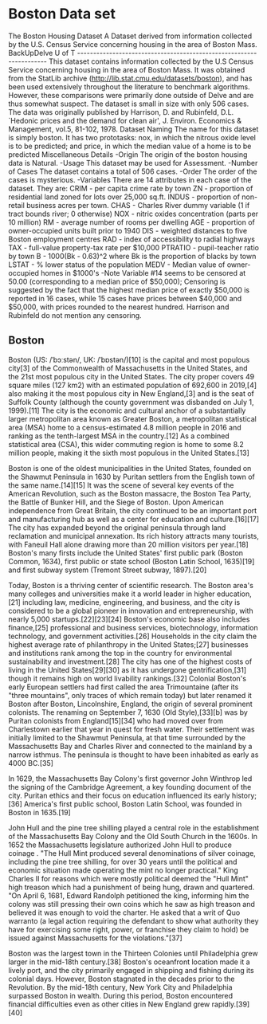 # Boston Data set
The Boston Housing Dataset A Dataset derived from information collected by the U.S. Census Service concerning housing in the area of Boston Mass. BackUpDelve  U of T --------------------------------------------------------------------  This dataset contains information collected by the U.S Census Service concerning housing in the area of Boston Mass. It was obtained from the StatLib archive (http://lib.stat.cmu.edu/datasets/boston), and has been used extensively throughout the literature to benchmark algorithms. However, these comparisons were primarily done outside of Delve and are thus somewhat suspect. The dataset is small in size with only 506 cases.  The data was originally published by Harrison, D. and Rubinfeld, D.L. `Hedonic prices and the demand for clean air', J. Environ. Economics &amp; Management, vol.5, 81-102, 1978.  Dataset Naming The name for this dataset is simply boston. It has two prototasks: nox, in which the nitrous oxide level is to be predicted; and price, in which the median value of a home is to be predicted  Miscellaneous Details -Origin The origin of the boston housing data is Natural. -Usage This dataset may be used for Assessment. -Number of Cases The dataset contains a total of 506 cases. -Order The order of the cases is mysterious. -Variables There are 14 attributes in each case of the dataset. They are: CRIM - per capita crime rate by town ZN - proportion of residential land zoned for lots over 25,000 sq.ft. INDUS - proportion of non-retail business acres per town. CHAS - Charles River dummy variable (1 if tract bounds river; 0 otherwise) NOX - nitric oxides concentration (parts per 10 million) RM - average number of rooms per dwelling AGE - proportion of owner-occupied units built prior to 1940 DIS - weighted distances to five Boston employment centres RAD - index of accessibility to radial highways TAX - full-value property-tax rate per $10,000 PTRATIO - pupil-teacher ratio by town B - 1000(Bk - 0.63)^2 where Bk is the proportion of blacks by town LSTAT - % lower status of the population MEDV - Median value of owner-occupied homes in $1000's -Note Variable #14 seems to be censored at 50.00 (corresponding to a median price of $50,000); Censoring is suggested by the fact that the highest median price of exactly $50,000 is reported in 16 cases, while 15 cases have prices between $40,000 and $50,000, with prices rounded to the nearest hundred. Harrison and Rubinfeld do not mention any censoring.

## Boston
Boston (US: /ˈbɔːstən/, UK: /ˈbɒstən/)[10] is the capital and most populous city[3] of the Commonwealth of Massachusetts in the United States, and the 21st most populous city in the United States. The city proper covers 49 square miles (127 km2) with an estimated population of 692,600 in 2019,[4] also making it the most populous city in New England,[3] and is the seat of Suffolk County (although the county government was disbanded on July 1, 1999).[11] The city is the economic and cultural anchor of a substantially larger metropolitan area known as Greater Boston, a metropolitan statistical area (MSA) home to a census-estimated 4.8 million people in 2016 and ranking as the tenth-largest MSA in the country.[12] As a combined statistical area (CSA), this wider commuting region is home to some 8.2 million people, making it the sixth most populous in the United States.[13]

Boston is one of the oldest municipalities in the United States, founded on the Shawmut Peninsula in 1630 by Puritan settlers from the English town of the same name.[14][15] It was the scene of several key events of the American Revolution, such as the Boston massacre, the Boston Tea Party, the Battle of Bunker Hill, and the Siege of Boston. Upon American independence from Great Britain, the city continued to be an important port and manufacturing hub as well as a center for education and culture.[16][17] The city has expanded beyond the original peninsula through land reclamation and municipal annexation. Its rich history attracts many tourists, with Faneuil Hall alone drawing more than 20 million visitors per year.[18] Boston's many firsts include the United States' first public park (Boston Common, 1634), first public or state school (Boston Latin School, 1635)[19] and first subway system (Tremont Street subway, 1897).[20]

Today, Boston is a thriving center of scientific research. The Boston area's many colleges and universities make it a world leader in higher education,[21] including law, medicine, engineering, and business, and the city is considered to be a global pioneer in innovation and entrepreneurship, with nearly 5,000 startups.[22][23][24] Boston's economic base also includes finance,[25] professional and business services, biotechnology, information technology, and government activities.[26] Households in the city claim the highest average rate of philanthropy in the United States;[27] businesses and institutions rank among the top in the country for environmental sustainability and investment.[28] The city has one of the highest costs of living in the United States[29][30] as it has undergone gentrification,[31] though it remains high on world livability rankings.[32]
Colonial
Boston's early European settlers had first called the area Trimountaine (after its "three mountains", only traces of which remain today) but later renamed it Boston after Boston, Lincolnshire, England, the origin of several prominent colonists. The renaming on September 7, 1630 (Old Style),[33][b] was by Puritan colonists from England[15][34] who had moved over from Charlestown earlier that year in quest for fresh water. Their settlement was initially limited to the Shawmut Peninsula, at that time surrounded by the Massachusetts Bay and Charles River and connected to the mainland by a narrow isthmus. The peninsula is thought to have been inhabited as early as 4000 BC.[35]

In 1629, the Massachusetts Bay Colony's first governor John Winthrop led the signing of the Cambridge Agreement, a key founding document of the city. Puritan ethics and their focus on education influenced its early history;[36] America's first public school, Boston Latin School, was founded in Boston in 1635.[19]

John Hull and the pine tree shilling played a central role in the establishment of the Massachusetts Bay Colony and the Old South Church in the 1600s. In 1652 the Massachusetts legislature authorized John Hull to produce coinage . "The Hull Mint produced several denominations of silver coinage, including the pine tree shilling, for over 30 years until the political and economic situation made operating the mint no longer practical." King Charles II for reasons which were mostly political deemed the "Hull Mint" high treason which had a punishment of being hung, drawn and quartered. "On April 6, 1681, Edward Randolph petitioned the king, informing him the colony was still pressing their own coins which he saw as high treason and believed it was enough to void the charter. He asked that a writ of Quo warranto (a legal action requiring the defendant to show what authority they have for exercising some right, power, or franchise they claim to hold) be issued against Massachusetts for the violations."[37]

Boston was the largest town in the Thirteen Colonies until Philadelphia grew larger in the mid-18th century.[38] Boston's oceanfront location made it a lively port, and the city primarily engaged in shipping and fishing during its colonial days. However, Boston stagnated in the decades prior to the Revolution. By the mid-18th century, New York City and Philadelphia surpassed Boston in wealth. During this period, Boston encountered financial difficulties even as other cities in New England grew rapidly.[39][40]
